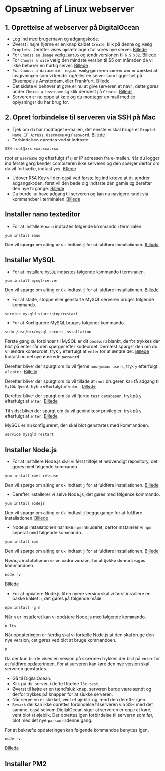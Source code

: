 # Opsætning af Linux webserver

## 1. Oprettelse af webserver på DigitalOcean

* Log ind med brugernavn og adgangskode.
* Øverst i højre hjørne er en knap kaldet `Create`, klik på denne og vælg `Droplets`. Derefter vises opsætningen for vores nye server.
[Billede](https://github.com/wi73c-praktisk-web/webserver-tobias-brage/blob/master/images/1step1.jpg?raw=true)
* For `Choose an image` vælg `CentOS` og ændr versionen til `6.9 x32`.
[Billede](https://github.com/wi73c-praktisk-web/webserver-tobias-brage/blob/master/images/1step2.jpg?raw=true)
* For `Choose a size` vælg den mindste version til $5 om måneden da vi ikke behøver en hurtig server.
[Billede](https://github.com/wi73c-praktisk-web/webserver-tobias-brage/blob/master/images/1step3.jpg?raw=true)
* For `Choose a datacenter region` vælg gerne en server der er dækket af lovgivningen som vi kender og/eller en server som ligger tæt på. Eksempelvis Amsterdam, eller Frankfurt.
[Billede](https://github.com/wi73c-praktisk-web/webserver-tobias-brage/blob/master/images/1step4.jpg?raw=true)
* Det sidste vi behøver at gøre er nu at give serveren et navn, dette gøres under `Choose a hostname` og klik dernæst på `Create`.
[Billede](https://github.com/wi73c-praktisk-web/webserver-tobias-brage/blob/master/images/1step5.jpg?raw=true)
* Serveren er nu oppe at køre og du modtager en mail med de oplysninger du har brug for.

## 2. Opret forbindelse til serveren via SSH på Mac

* Tjek om du har modtaget e-mailen, det eneste vi skal bruge er `Droplet Name`, `IP Adress`, `Username` og `Password`.
[Billede](https://github.com/wi73c-praktisk-web/webserver-tobias-brage/blob/master/images/2step1.jpg?raw=true)
* Forbindelsen oprettes ved at indtaste:
```
SSH root@xxx.xxx.xxx.xxx
```
root er `username` og efterfulgt af `@` er IP adressen fra e-mailen. Når du logger ind første gang kender computeren ikke serveren og den spørger derfor om du vil fortsætte, indtast `yes`.
[Billede](https://github.com/wi73c-praktisk-web/webserver-tobias-brage/blob/master/images/2step2.jpg?raw=true)
* Udover RSA Key vil den også ved første log ind kræve at du ændrer adgangskoden, først vil den bede dig indtaste den gamle og derefter den nye to gange.
[Billede](https://github.com/wi73c-praktisk-web/webserver-tobias-brage/blob/master/images/2step3.jpg?raw=true)
* Du burde nu have adgang til serveren og kan nu navigere rundt via kommandoer i terminalen.
[Billede](https://github.com/wi73c-praktisk-web/webserver-tobias-brage/blob/master/images/2step4.jpg?raw=true)

## Installer nano texteditor

* For at installere `nano` indtastes følgende kommando i terminalen.
```
yum install nano
```
Den vil spørge om alting er `Ok`, indtast `j` for at fuldføre installationen.
[Billede](https://github.com/wi73c-praktisk-web/webserver-tobias-brage/blob/master/images/2step5.jpg?raw=true)

## Installer MySQL

* For at installere `MySQL` indtastes følgende kommando i terminalen.
```
yum install mysql-server
```
Den vil spørge om alting er `Ok`, indtast `j` for at fuldføre installationen.
[Billede](https://github.com/wi73c-praktisk-web/webserver-tobias-brage/blob/master/images/2step5.jpg?raw=true)
* For at starte, stoppe eller genstarte MySQL serveren bruges følgende kommando.
```
service mysqld start/stop/restart
```
* For at Konfigurere MySQL bruges følgende kommando.
```
sudo /usr/bin/mysql_secure_installation
```
Første gang du forbinder til MySQL er dit `password` blankt, derfor trykkes der blot på enter når den spørger efter kodeordet. Dernæst spørger den om du vil ændre kordeordet, tryk `y` efterfulgt af `enter` for at ændre det.
[Billede](https://github.com/wi73c-praktisk-web/webserver-tobias-brage/blob/master/images/2step6.jpg?raw=true)
Indtast nu det nye ønskede `password`.

Derefter bliver der spurgt om du vil fjerne `anonymous users`, tryk `y` efterfulgt af `enter`.
[Billede](https://github.com/wi73c-praktisk-web/webserver-tobias-brage/blob/master/images/2step7.jpg?raw=true)

Derefter bliver der spurgt om du vil tillade at `root` brugeren kan få adgang til `MySQL` fjernt, tryk `n` efterfulgt af `enter`.
[Billede](https://github.com/wi73c-praktisk-web/webserver-tobias-brage/blob/master/images/2step8.jpg?raw=true)

Derefter bliver der spurgt om du vil fjerne `test databasen`, tryk på `y` efterfulgt af `enter`.
[Billede](https://github.com/wi73c-praktisk-web/webserver-tobias-brage/blob/master/images/2step9.jpg?raw=true)

Til sidst bliver der spurgt om du vil genindlæse privilegier, tryk på `y` efterfulgt af `enter`.
[Billede](https://github.com/wi73c-praktisk-web/webserver-tobias-brage/blob/master/images/2step10.jpg?raw=true)

MySQL er nu konfigureret, den skal blot genstartes med kommandoen.
```
service mysqld restart
```

## Installer Node.js

* For at installere Node.js skal vi først tilføje et nødvendigt repository, det gøres med følgende kommando.
```
yum install epel-release
```
Den vil spørge om alting er `Ok`, indtast `j` for at fuldføre installationen.
[Billede](https://github.com/wi73c-praktisk-web/webserver-tobias-brage/blob/master/images/2step5.jpg?raw=true)
* Derefter installerer vi selve Node.js, det gøres med følgende kommando.
```
yum install nodejs
```
Den vil spørge om alting er `Ok`, indtast `j` begge gange for at fuldføre installationen.
[Billede](https://github.com/wi73c-praktisk-web/webserver-tobias-brage/blob/master/images/2step5.jpg?raw=true)
* Node.js installationen har ikke `npm` inkluderet, derfor installerer vi `npm` seperat med følgende kommando.
```
yum install npm
```
Den vil spørge om alting er `Ok`, indtast `j` for at fuldføre installationen.
[Billede](https://github.com/wi73c-praktisk-web/webserver-tobias-brage/blob/master/images/2step5.jpg?raw=true)

Node.js installationen er en ældre version, for at tjekke denne bruges kommandoen.
```
node -v
```
[Billede](https://github.com/wi73c-praktisk-web/webserver-tobias-brage/blob/master/images/2step11.jpg?raw=true)
* For at opdatere Node.js til en nyere version skal vi først installere en pakke kaldet `n`, det gøres på følgende måde.
```
npm install -g n
```
Når `n` er installeret kan vi opdatere Node.js med følgende kommando.
```
n lts
```
Når opdateringen er færdig skal vi fortælle Node.js at den skal bruge den nye version, det gøres ved blot at bruge kommandoen.
```
n
```
Da der kun burde vises en version på skærmen trykkes der blot på `enter` for at fuldføre opdateringen.
For at serveren kan køre den nye version skal serveren genstartes.
   * Gå til DigitalOcean.
   * Klik på din server, i dette tilfælde `73c-test`.
   * Øverst til højre er en tænd/sluk knap, serveren burde være tændt og derfor trykkes på knappen for at slukke serveren.
   * Når serveren er slukket, vent et øjeblik og tænd den derefter igen.
   * `Bemærk` der kan ikke oprettes forbindelse til serveren via SSH med det samme, også selvom DigitalOcean siger at serveren er oppe at køre, vent blot et øjeblik. Der oprettes igen forbindelse til serveren som før, blot med det nye `password` denne gang.
      
For at bekræfte opdateringen kan følgende kommandoe benyttes igen.
```
node -v
```
[Billede](https://github.com/wi73c-praktisk-web/webserver-tobias-brage/blob/master/images/2step11.jpg?raw=true)

## Installer PM2


